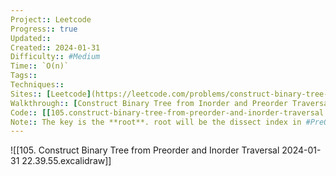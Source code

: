 ```yaml
---
Project:: Leetcode
Progress:: true
Updated:: 
Created:: 2024-01-31
Difficulty:: #Medium 
Time:: `O(n)`
Tags:: 
Techniques:: 
Sites:: [Leetcode](https://leetcode.com/problems/construct-binary-tree-from-preorder-and-inorder-traversal/)
Walkthrough:: [Construct Binary Tree from Inorder and Preorder Traversal - Leetcode 105 - Python - YouTube](https://www.youtube.com/watch?v=ihj4IQGZ2zc)
Code:: [[105.construct-binary-tree-from-preorder-and-inorder-traversal.py]]
Note:: The key is the **root**. root will be the dissect index in #PreOrder and #InOrder 
---
```


![[105. Construct Binary Tree from Preorder and Inorder Traversal 2024-01-31 22.39.55.excalidraw]]